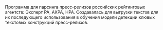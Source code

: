 Программа для парсинга пресс-релизов российских рейтинговых агентств: Эксперт РА, АКРА, НРА. Создавалась для выгрузки текстов для их последующего использования в обучения модели детекции клювых текстовых конструкций пресс-релизов. 